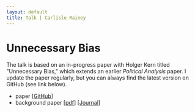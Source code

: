 ```yaml
---
layout: default
title: Talk | Carlisle Rainey
---
```

# Unnecessary Bias

The talk is based on an in-progress paper with Holger Kern titled "Unnecessary Bias," which extends an earlier *Political Analysis* paper. I update the paper regularly, but you can always find the latest version on GitHub (see link below).

- paper [[GitHub](https://github.com/carlislerainey/unnecessary/blob/master/doc/unnecessary.pdf)]
- background paper [[pdf](http://www.carlislerainey.com/papers/bias.pdf)]  [[Journal](https://www.cambridge.org/core/journals/political-analysis/article/transformationinduced-bias-unbiased-coefficients-do-not-imply-unbiased-quantities-of-interest/03D30CD9B8851C67717B8782D8BDC122/core-reader)]

<script async class="speakerdeck-embed" data-id="a5d31e94c89245eb902065fea1f0fe83" data-ratio="1.29456384323641" src="//speakerdeck.com/assets/embed.js"></script>
